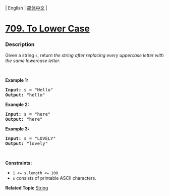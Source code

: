 | English | [简体中文](README.md) |

# [709. To Lower Case](https://leetcode-cn.com/problems/to-lower-case)
 ### Description
<p>Given a string <code>s</code>, return <em>the string after replacing every uppercase letter with the same lowercase letter</em>.</p>

<p>&nbsp;</p>
<p><strong>Example 1:</strong></p>

<pre>
<strong>Input:</strong> s = &quot;Hello&quot;
<strong>Output:</strong> &quot;hello&quot;
</pre>

<p><strong>Example 2:</strong></p>

<pre>
<strong>Input:</strong> s = &quot;here&quot;
<strong>Output:</strong> &quot;here&quot;
</pre>

<p><strong>Example 3:</strong></p>

<pre>
<strong>Input:</strong> s = &quot;LOVELY&quot;
<strong>Output:</strong> &quot;lovely&quot;
</pre>

<p>&nbsp;</p>
<p><strong>Constraints:</strong></p>

<ul>
	<li><code>1 &lt;= s.length &lt;= 100</code></li>
	<li><code>s</code> consists of printable ASCII characters.</li>
</ul>

**Related Topic**  [String](https://leetcode-cn.com/tag/string) 